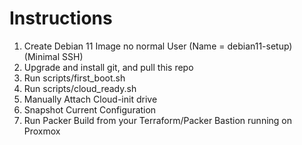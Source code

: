 # Instructions

1. Create Debian 11 Image no normal User (Name = debian11-setup) (Minimal SSH)
2. Upgrade and install git, and pull this repo
3. Run scripts/first_boot.sh
4. Run scripts/cloud_ready.sh
5. Manually Attach Cloud-init drive
6. Snapshot Current Configuration
7. Run Packer Build from your Terraform/Packer Bastion running on Proxmox
